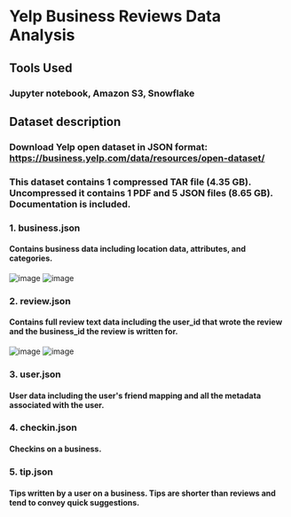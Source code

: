 # Yelp Business Reviews Data Analysis

## Tools Used
### Jupyter notebook, Amazon S3, Snowflake

## Dataset description
### Download Yelp open dataset in JSON format: https://business.yelp.com/data/resources/open-dataset/
### This dataset contains 1 compressed TAR file (4.35 GB). Uncompressed it contains 1 PDF and 5 JSON files (8.65 GB). Documentation is included.
### 1. business.json
#### Contains business data including location data, attributes, and categories. 
![image](https://github.com/user-attachments/assets/a773b883-e072-4ec4-8098-d5802b8e7c92)
![image](https://github.com/user-attachments/assets/ae89affa-a08d-4986-b76e-359704b4b20e)
### 2. review.json
#### Contains full review text data including the user_id that wrote the review and the business_id the review is written for. 
![image](https://github.com/user-attachments/assets/4cc8f5b6-ff63-4bca-b606-4c0a853c5e22)
![image](https://github.com/user-attachments/assets/802000f6-c4b3-4f97-954a-a369cf1ab5b4)
### 3. user.json
#### User data including the user's friend mapping and all the metadata associated with the user. 
### 4. checkin.json
#### Checkins on a business. 
### 5. tip.json
#### Tips written by a user on a business. Tips are shorter than reviews and tend to convey quick suggestions. 




